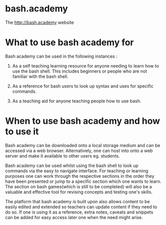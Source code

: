 bash.academy
============

The http://bash.academy website 

What to use bash academy for  
====================================

Bash academy can be used in the following instances :

1. As a self teaching learning resource for anyone needing to learn how to use the bash shell. This includes beginners or people who are not familiar with the bash shell.

2. As a reference for bash users to look up syntax and uses for specific commands.

3. As a teaching aid for anyone teaching people how to use bash. 

When to use bash academy and how to use it
================================================

 Bash academy can be downloaded onto a local storage medium and can be accessed via a web browser. Alternatively, one can host  into onto a web server and make it available to other users eg. students.
	
 Bash academy can be used whilst using the bash shell to look up commands via the easy to navigate interface. For teaching or learning purposes one can work through the respective sections in the order they have been presented or jump to a specific section which one wants to learn. The section on bash games(which is still to be completed) will also be a valuable and effective tool for revising concepts and testing one's skills.

The platform that bash academy is built upon also allows content to be easily edited and extended so teachers can update content if they need to do so. If one is using it as a reference, extra notes, caveats and snippets can be added for easy access later one when the need might arise.


